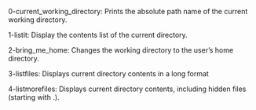 0-current_working_directory: Prints the absolute path name of the current working directory.

1-listit: Display the contents list of the current directory.

2-bring_me_home: Changes the working directory to the user’s home directory.

3-listfiles: Displays current directory contents in a long format

4-listmorefiles: Displays current directory contents, including hidden files (starting with .).
